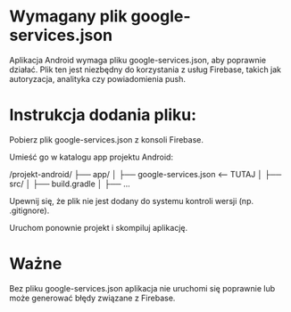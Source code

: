

# **Wymagany plik google-services.json**

Aplikacja Android wymaga pliku google-services.json, aby poprawnie działać. Plik ten jest niezbędny do korzystania z usług Firebase, takich jak autoryzacja, analityka czy powiadomienia push.

# **Instrukcja dodania pliku:**

Pobierz plik google-services.json z konsoli Firebase.

Umieść go w katalogu app projektu Android:

/projekt-android/
├── app/
│   ├── google-services.json  <-- TUTAJ
│   ├── src/
│   ├── build.gradle
│   ├── ...

Upewnij się, że plik nie jest dodany do systemu kontroli wersji (np. .gitignore).

Uruchom ponownie projekt i skompiluj aplikację.

# **Ważne**

Bez pliku google-services.json aplikacja nie uruchomi się poprawnie lub może generować błędy związane z Firebase.

